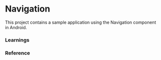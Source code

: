 # Navigation

This project contains a sample application using the Navigation component in Android.

### Learnings

### Reference
